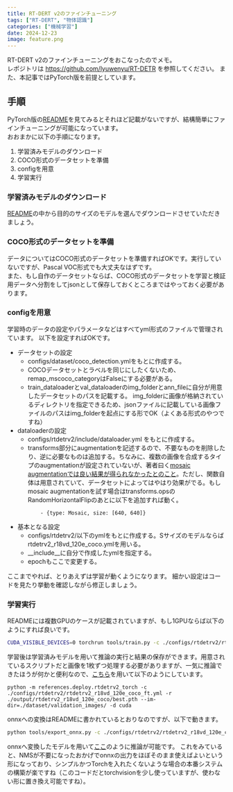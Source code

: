 ```yaml
---
title: RT-DERT v2のファインチューニング
tags: ["RT-DERT", "物体認識"] 
categories: ["機械学習"] 
date: 2024-12-23
image: feature.png
---
```

RT-DERT v2のファインチューニングをおこなったのでメモ。  
レポジトリは https://github.com/lyuwenyu/RT-DETR を参照してください。 また、本記事ではPyTorch版を前提としています。


## 手順
PyTorch版の[README](https://github.com/lyuwenyu/RT-DETR/tree/main/rtdetrv2_pytorch)を見てみるとそれほど記載がないですが、結構簡単にファインチューニングが可能になっています。  
おおまかに以下の手順になります。

1. 学習済みモデルのダウンロード
1. COCO形式のデータセットを準備
1. configを用意
1. 学習実行

### 学習済みモデルのダウンロード
[README](https://github.com/lyuwenyu/RT-DETR/tree/main/rtdetrv2_pytorch)の中から目的のサイズのモデルを選んでダウンロードさせていただきましょう。

### COCO形式のデータセットを準備
データについてはCOCO形式のデータセットを準備すればOKです。実行していないですが、Pascal VOC形式でも大丈夫なはずです。  
また、もし自作のデータセットならば、COCO形式のデータセットを学習と検証用データへ分割をしてjsonとして保存しておくところまではやっておく必要があります。

### configを用意
学習時のデータの設定やパラメータなどはすべてyml形式のファイルで管理されています。
以下を設定すればOKです。

* データセットの設定
    * configs/dataset/coco_detection.ymlをもとに作成する。
    * COCOデータセットとラベルを同じにしたくないため、remap_mscoco_categoryはFalseにする必要がある。
    * train_dataloaderとval_dataloaderのimg_folderとann_fileに自分が用意したデータセットのパスを記載する。 img_folderに画像が格納されているディレクトリを指定できるため、jsonファイルに記載している画像ファイルのパスはimg_folderを起点にする形でOK（よくある形式のやつですね）
* dataloaderの設定
    * configs/rtdetrv2/include/dataloader.yml をもとに作成する。
    * transforms部分にaugmentationを記述するので、不要なものを削除したり、逆に必要なものは追加する。ちなみに、複数の画像を合成するタイプのaugmentationが設定されていないが、著者曰く[mosaic augmentationでは良い結果が得られなかったとのこと](https://github.com/lyuwenyu/RT-DETR/issues/174)。ただし、関数自体は用意されていて、データセットによってはやはり効果がでる。もしmosaic augmentationを試す場合はtransforms.opsのRandomHorizontalFlipのあとに以下を追加すれば動く。
        ```
            - {type: Mosaic, size: [640, 640]}
        ```
* 基本となる設定
    * configs/rtdetrv2/以下のymlをもとに作成する。Sサイズのモデルならばrtdetrv2_r18vd_120e_coco.ymlを用いる。
    * __include__に自分で作成したymlを指定する。
    * epochもここで変更する。

ここまでやれば、とりあえずは学習が動くようになります。  細かい設定はコードを見たり挙動を確認しながら修正しましょう。

### 学習実行
READMEには複数GPUのケースが記載されていますが、もし1GPUならば以下のようにすれば良いです。
```bash
CUDA_VISIBLE_DEVICES=0 torchrun tools/train.py -c ./configs/rtdetrv2/rtdetrv2_r18vd_120e_coco_ft.yml -t ./models/rtdetrv2_r18vd_120e_coco_rerun_48.1.pth --use-amp --seed=0 --summary-dir=output/rtdetrv2_r18vd_120e_coco/xxx

```

学習後は学習済みモデルを用いて推論の実行と結果の保存ができます。用意されているスクリプトだと画像を1枚ずつ処理する必要がありますが、一気に推論できたほうが何かと便利なので、[こちら](https://github.com/opqrstuvcut/RT-DETR/blob/main/rtdetrv2_pytorch/references/deploy/rtdetrv2_torch.py)を用いて以下のようにしています。
```
python -m references.deploy.rtdetrv2_torch -c ./configs/rtdetrv2/rtdetrv2_r18vd_120e_coco_ft.yml -r ./output/rtdetrv2_r18vd_120e_coco/best.pth --im-dir=./dataset/validation_images/ -d cuda
```

onnxへの変換はREADMEに書かれているとおりなのですが、以下で動きます。
```bash
python tools/export_onnx.py -c ./configs/rtdetrv2/rtdetrv2_r18vd_120e_coco_ft.yml  -r ./output/rtdetrv2_r18vd_120e_coco/last.pth  --check
```

onnxへ変換したモデルを用いて[ここ](https://github.com/lyuwenyu/RT-DETR/blob/main/rtdetrv2_pytorch/references/deploy/rtdetrv2_onnxruntime.py)のように推論が可能です。
これをみていると、NMSが不要になったおかげでonnxの出力をほぼそのまま使えばよいという形になっており、シンプルかつTorchを入れたくないような場合の本番システムの構築が楽ですね（このコードだとtorchvisionを少し使っていますが、使わない形に置き換え可能ですね）。
